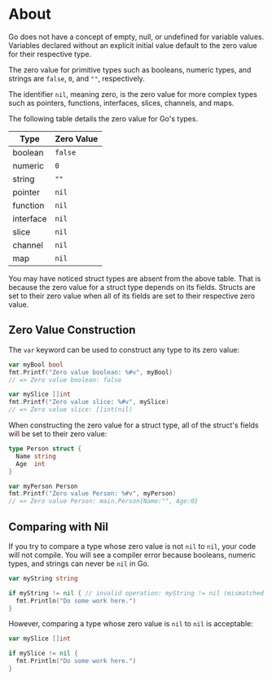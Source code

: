 # About

Go does not have a concept of empty, null, or undefined for variable values. Variables declared without an explicit initial value default to the zero value for their respective type.

The zero value for primitive types such as booleans, numeric types, and strings are `false`, `0`, and `""`, respectively.

The identifier `nil`, meaning zero, is the zero value for more complex types such as pointers, functions, interfaces, slices, channels, and maps.

The following table details the zero value for Go's types.

| Type      | Zero Value |
| --------- | ---------- |
| boolean   | `false`    |
| numeric   | `0`        |
| string    | `""`       |
| pointer   | `nil`      |
| function  | `nil`      |
| interface | `nil`      |
| slice     | `nil`      |
| channel   | `nil`      |
| map       | `nil`      |

You may have noticed struct types are absent from the above table. That is because the zero value for a struct type depends on its fields. Structs are set to their zero value when all of its fields are set to their respective zero value.

## Zero Value Construction

The `var` keyword can be used to construct any type to its zero value:

```go
var myBool bool
fmt.Printf("Zero value boolean: %#v", myBool)
// => Zero value boolean: false
```

```go
var mySlice []int
fmt.Printf("Zero value slice: %#v", mySlice)
// => Zero value slice: []int(nil)
```

When constructing the zero value for a struct type, all of the struct's fields will be set to their zero value:

```go
type Person struct {
  Name string
  Age  int
}

var myPerson Person
fmt.Printf("Zero value Person: %#v", myPerson)
// => Zero value Person: main.Person{Name:"", Age:0}
```

## Comparing with Nil

If you try to compare a type whose zero value is not `nil` to `nil`, your code will not compile. You will see a compiler error because booleans, numeric types, and strings can never be `nil` in Go.

```go
var myString string

if myString != nil { // invalid operation: myString != nil (mismatched types string and nil)
  fmt.Println("Do some work here.")
}
```

However, comparing a type whose zero value is `nil` to `nil` is acceptable:

```go
var mySlice []int

if mySlice != nil {
  fmt.Println("Do some work here.")
}
```
